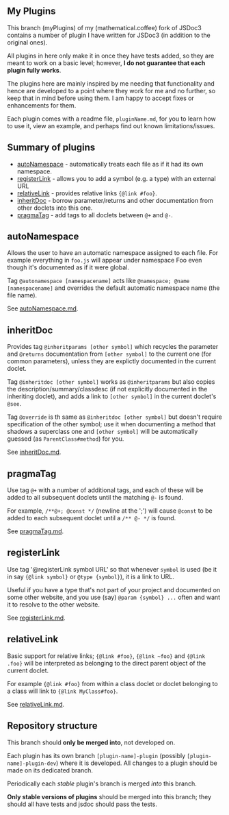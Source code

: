 My Plugins
----

This branch (myPlugins) of my (mathematical.coffee) fork of JSDoc3 contains
a number of plugin I have written for JSDoc3 (in addition to the original
ones).

All plugins in here only make it in once they have tests added, so they are
meant to work on a basic level; however, **I do not guarantee that each plugin
fully works**.

The plugins here are mainly inspired by me needing that functionality and hence
are developed to a point where they work for me and no further, so keep that
in mind before using them. I am happy to accept fixes or enhancements for them.

Each plugin comes with a readme file, `pluginName.md`, for you to learn
how to use it, view an example, and perhaps find out known limitations/issues.

Summary of plugins
-----

* [autoNamespace](#autonamespace) - automatically treats each file as if it had its own namespace.
* [registerLink](#registerlink) - allows you to add a symbol (e.g. a type) with an external URL
* [relativeLink](#relativelink) - provides relative links `{@link #foo}`.
* [inheritDoc](#inheritdoc) - borrow parameter/returns and other documentation from other doclets into this one.
* [pragmaTag](#pragmatag) - add tags to all doclets between `@+` and `@-`.

## autoNamespace
Allows the user to have an automatic namespace assigned to each file.
For example everything in `foo.js` will appear under namespace Foo even though
it's documented as if it were global.

Tag `@autonamespace [namespacename]` acts like `@namespace; @name [namespacename]`
and overrides the default automatic namespace name (the file name).

See [autoNamespace.md](../../../blob/myPlugins/plugins/autoNamespace.md).

## inheritDoc
Provides tag `@inheritparams [other symbol]` which recycles the parameter and `@returns`
documentation from `[other symbol]` to the current one (for common parameters),
unless they are explictly documented in the current doclet.

Tag `@inheritdoc [other symbol]` works as `@inheritparams` but also copies the
description/summary/classdesc (if not explicitly documented in the inheriting
doclet), and adds a link to `[other symbol]` in the current doclet's `@see`.

Tag `@override` is th same as `@inheritdoc [other symbol]` but doesn't require
specification of the other symbol; use it when documenting a method that
shadows a superclass one and `[other symbol]` will be automatically guessed
(as `ParentClass#method`) for you.

See [inheritDoc.md](../../../blob/myPlugins/plugins/inheritDoc.md).

## pragmaTag
Use tag `@+` with a number of additional tags, and each of these will be added
to all subsequent doclets until the matching `@-` is found.

For example, `/**@+; @const */` (newline at the ';')
will cause `@const` to be added to each subsequent doclet until a `/** @- */`
is found.

See [pragmaTag.md](../../../blob/myPlugins/plugins/pragmaTag.md).

## registerLink
Use tag '@registerLink symbol URL' so that whenever `symbol` is used
(be it in say `{@link symbol}` or `@type {symbol}`), it is a link to URL.

Useful if you have a type that's not part of your project and documented on some
other website, and you use (say) `@param {symbol} ...` often and want it to
resolve to the other website.

See [registerLink.md](../../../blob/myPlugins/plugins/registerLink.md).

## relativeLink
Basic support for relative links; `{@link #foo}`, `{@link ~foo}` and
`{@link .foo}` will be interpreted as belonging to the direct parent object
of the current doclet.

For example `{@link #foo}` from within a class doclet or doclet belonging to
a class will link to `{@link MyClass#foo}`.

See [relativeLink.md](../../../blob/myPlugins/plugins/relativeLinks.md).

Repository structure
-----
This branch should **only be merged into**, not developed on.

Each plugin has its own branch `[plugin-name]-plugin` (possibly
`[plugin-name]-plugin-dev`) where it is developed. All changes to a plugin
should be made on its dedicated branch.

Periodically each *stable* plugin's branch is merged *into* this branch.

**Only stable versions of plugins** should be merged into this branch; they
should all have tests and jsdoc should pass the tests.
